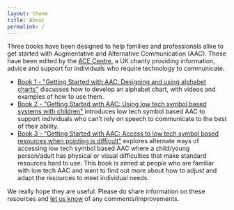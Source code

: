```yaml
---
layout: theme
title: About
permalink: /
---
```


Three books have been designed to help families and professionals alike to get started with Augmentative and Alternative Communication (AAC). These have been edited by the [ACE Centre](http://acecentre.org.uk), a UK charity providing information, advice and support for individuals who require technology to communicate.

* [Book 1 - "Getting Started with AAC: Designing and using alphabet charts"](book1/) discusses how to develop an alphabet chart, with videos and examples of how to use them.
* [Book 2 - "Getting Started with AAC: Using low tech symbol based systems with children"](book2/) introduces low tech symbol based AAC to support individuals who can’t rely on speech to communicate to the best of their ability.  
* [Book 3 - "Getting Started with AAC: Access to low tech symbol based resources when pointing is difficult"](book3/) explores alternate ways of accessing low tech symbol based AAC where a child/young person/adult has physical or visual difficulties that make standard resources hard to use.  This book is aimed at people who are familiar with low tech AAC and want to find out more about how to adjust and adapt the resources to meet individual needs.

We really hope they are useful. Please do share information on these resources and [let us know](http://acecentre.org.uk/contact-us) of any comments/improvements.
